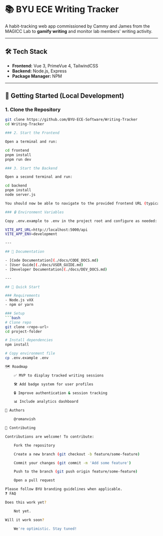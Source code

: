 # 📚 BYU ECE Writing Tracker

A habit-tracking web app commissioned by Cammy and James from the MAGICC Lab to **gamify writing** and monitor lab members' writing activity.

---

## 🛠 Tech Stack

- **Frontend:** Vue 3, PrimeVue 4, TailwindCSS  
- **Backend:** Node.js, Express  
- **Package Manager:** NPM

---

## 🚀 Getting Started (Local Development)

### 1. Clone the Repository

```bash
git clone https://github.com/BYU-ECE-Software/Writing-Tracker
cd Writing-Tracker

### 2. Start the Frontend

Open a terminal and run:

cd frontend
pnpm install
pnpm run dev

### 3. Start the Backend

Open a second terminal and run:

cd backend
pnpm install
node server.js

You should now be able to navigate to the provided frontend URL (typically http://localhost:5173) to use the app.

### 🔒 Environment Variables

Copy .env.example to .env in the project root and configure as needed:

VITE_API_URL=http://localhost:5000/api
VITE_APP_ENV=development

---

## 📑 Documentation

- [Code Documentation](./docs/CODE_DOCS.md)  
- [User Guide](./docs/USER_GUIDE.md)  
- [Developer Documentation](./docs/DEV_DOCS.md)  

---

## 🚀 Quick Start

### Requirements
- Node.js vXX
- npm or yarn

### Setup
```bash
# Clone repo
git clone <repo-url>
cd project-folder

# Install dependencies
npm install

# Copy environment file
cp .env.example .env

🗺 Roadmap

    ✅ MVP to display tracked writing sessions

    🛠 Add badge system for user profiles

    🔒 Improve authentication & session tracking

    📊 Include analytics dashboard

👥 Authors

    @romanvish

🤝 Contributing

Contributions are welcome! To contribute:

    Fork the repository

    Create a new branch (git checkout -b feature/some-feature)

    Commit your changes (git commit -m 'Add some feature')

    Push to the branch (git push origin feature/some-feature)

    Open a pull request

Please follow BYU branding guidelines when applicable.
❓ FAQ

Does this work yet?

    Not yet.

Will it work soon?

    We're optimistic. Stay tuned!